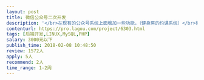 ```yaml
---                
layout: post       
title: 微信公众号二次开发           
description: '</br>在现有的公众号系统上面增加一些功能，（健身房的约课系统）</br>微信公众号:youthsh</br>程序后端开源程序是thinkphp</br>注册 </br>1.单独会员注册页面</br>2.手机号码激活</br>3.优惠券赠送（手机号码绑定）</br>初次免费体验 </br>1.注册后有效期一个月 </br>会员中心 1.课程可以设置课时，比如团体课3000元/10节等</br>2.会员可以在后台查看所有剩余课时和消费的课时记录 </br>预约 </br>1.开课前6内不可以退款 </br> </br>支付 </br>课时的购买与充值 </br></br></br>会员管理</br>1.会员卡管理（会员计次卡）</br>2.会员课时管理</br>3.会员关注公众号，并且有有效购买记录，自动晋升为普通会员</br>4.后台可以手动给会员加款并可以填写加款原因</br>'     
contenturl: https://pro.lagou.com/project/6303.html      
tags: [后端开发,LINUX,MySQL,PHP]            
salary: 3000元以下          
publish_time: 2018-02-08 10:48:50         
review: 1572人                   
apply: 5人                   
recommend: 2人                   
time_range: 1-2周              
---                 
```

